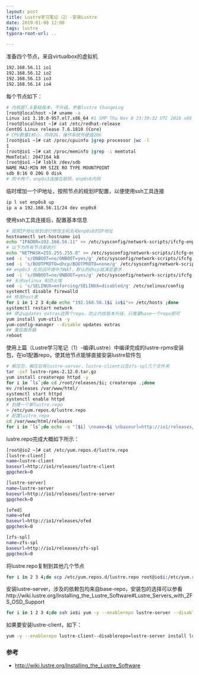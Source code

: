 ```yaml
---
layout: post
title: Lustre学习笔记（2）-安装Lustre
date: 2019-01-08 12:00
tags: lustre
typora-root-url: ..

---
```



准备四个节点，来自virtualbox的虚拟机

```bash
192.168.56.11 io1
192.168.56.12 io2
192.168.56.13 io3
192.168.56.14 io4
```

每个节点如下：

```bash
# 内核是7.6基础版本，不升级，参看lustre ChangeLog
[root@localhost ~]# uname -a
Linux io1 3.10.0-957.el7.x86_64 #1 SMP Thu Nov 8 23:39:32 UTC 2018 x86_64 x86_64 x86_64 GNU/Linux
[root@localhost ~]# cat /etc/redhat-release 
CentOS Linux release 7.6.1810 (Core) 
# CPU数量1核心，内存2G，操作系统外硬盘20G
[root@io1 ~]# cat /proc/cpuinfo |grep processor |wc -l
1
[root@io1 ~]# cat /proc/meminfo |grep -i memtotal
MemTotal: 2047164 kB
[root@io1 ~]# lsblk /dev/sdb 
NAME MAJ:MIN RM SIZE RO TYPE MOUNTPOINT
sdb 8:16 0 20G 0 disk 
# 网卡两个，enp0s3连接互联网，enp0s8内网
```


临时增加一个IP地址，按照节点的规划IP配置，以便使用ssh工具连接

```bash
ip l set enp0s8 up
ip a a 192.168.56.11/24 dev enp0s8
```

使用ssh工具连接后，配置基本信息

```bash
# 按照IP地址规划进行修改主机名和enp0s8的IP地址
hostnamectl set-hostname io1
echo "IPADDR=192.168.56.11" >> /etc/sysconfig/network-scripts/ifcfg-enp0s8
# 以下为所有节点都执行
echo "NETMASK=255.255.255.0" >> /etc/sysconfig/network-scripts/ifcfg-enp0s8
sed -i 's/ONBOOT=no/ONBOOT=yes/g' /etc/sysconfig/network-scripts/ifcfg-enp0s8
sed -i 's/BOOTPROTO=dhcp/BOOTPROTO=none/g' /etc/sysconfig/network-scripts/ifcfg-enp0s8
## enp0s3 在测试环境中为NAT，默认的dhcp就满足要求
sed -i 's/ONBOOT=no/ONBOOT=yes/g' /etc/sysconfig/network-scripts/ifcfg-enp0s3 
## 关闭selinux 和防火墙
sed -i 's/SELINUX=enforcing/SELINUX=disabled/g' /etc/selinux/config 
systemctl disable firewalld
## 修改host表
for i in 1 2 3 4;do echo "192.168.56.1$i io$i">> /etc/hosts ;done
systemctl restart network
## 停止updates extras这两个repo，防止内核版本升级，只需要base一个repo即可
yum install yum-utils -y
yum-config-manager --disable updates extras
## 重启服务器
reboot
```

使用上篇（Lustre学习笔记（1）-编译Lustre）中编译完成的lustre-rpms安装包，在io1配置repo，使其他节点能够直接安装lustre软件包

```bash
# 解压包，解压后有lustre-server，lustre-client以及zfs-spl几个文件夹
tar -zxf lustre-rpms-2.12.0.tar.gz
yum install createrepo httpd -y 
for i in `ls`;do cd /root/releases/$i; createrepo .;done
mv /releases /var/www/html/
systemctl start httpd
systenctl enable httpd
# 创建一个新lustre.repo
> /etc/yum.repos.d/lustre.repo 
# 配置lustre.repo
cd /var/www/html/releases
for i in `ls`;do echo -e "[$i] \nname=$i \nbaseurl=http://io1/releases/$i \ngpgcheck=0 \n" >>/etc/yum.repos.d/lustre.repo ; done
```

lustre.repo完成大概如下所示：

```bash
[root@io2 ~]# cat /etc/yum.repos.d/lustre.repo 
[lustre-client] 
name=lustre-client 
baseurl=http://io1/releases/lustre-client 
gpgcheck=0 

[lustre-server] 
name=lustre-server 
baseurl=http://io1/releases/lustre-server 
gpgcheck=0 

[ofed] 
name=ofed 
baseurl=http://io1/releases/ofed 
gpgcheck=0 

[zfs-spl] 
name=zfs-spl 
baseurl=http://io1/releases/zfs-spl 
gpgcheck=0 
```

将lustre.repo复制到其他几个节点

```bash
for i in 2 3 4;do scp /etc/yum.repos.d/lustre.repo root@io$i:/etc/yum.repos.d/lustre.repo ;done
```

安装lustre-server，涉及的依赖包均来自base-repo，安装包的选择可以参看http://wiki.lustre.org/Installing_the_Lustre_Software#Lustre_Servers_with_ZFS_OSD_Support

```bash
for i in 1 2 3 4;do ssh io$i yum -y --enablerepo lustre-server --disablerepo=lustre-client install lustre-osd-zfs-mount lustre lustre-resource-agents zfs;done
```

如果要安装lustre-client，如下：

```bash
yum -y --enablerepo lustre-client--disablerepo=lustre-server install lustre-client
```

### 参考
- http://wiki.lustre.org/Installing_the_Lustre_Software
